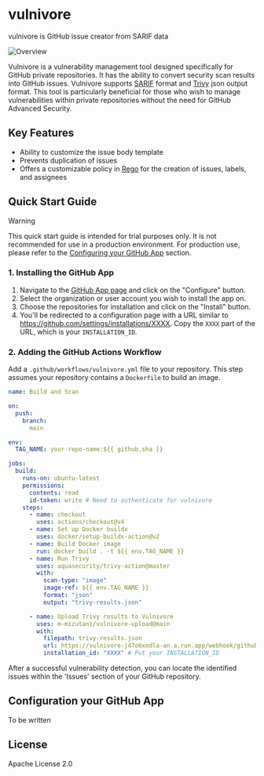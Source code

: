 # vulnivore
vulnivore is GitHub issue creator from SARIF data

![Overview](https://github.com/m-mizutani/vulnivore/assets/605953/1d76ac7a-b609-4f12-95ae-4e3930a956bb)

Vulnivore is a vulnerability management tool designed specifically for GitHub private repositories. It has the ability to convert security scan results into GitHub issues. Vulnivore supports [SARIF](https://sarifweb.azurewebsites.net) format and [Trivy](https://github.com/aquasecurity/trivy) json output format. This tool is particularly beneficial for those who wish to manage vulnerabilities within private repositories without the need for GitHub Advanced Security.

## Key Features

- Ability to customize the issue body template
- Prevents duplication of issues
- Offers a customizable policy in [Rego](https://www.openpolicyagent.org/docs/latest/policy-language/) for the creation of issues, labels, and assignees

## Quick Start Guide

> [!WARNING]
> This quick start guide is intended for trial purposes only. It is not recommended for use in a production environment. For production use, please refer to the [Configuring your GitHub App](#configuring-your-github-app) section.

### 1. Installing the GitHub App

1. Navigate to the [GitHub App page](https://github.com/apps/vulnivore) and click on the "Configure" button.
2. Select the organization or user account you wish to install the app on.
3. Choose the repositories for installation and click on the "Install" button.
4. You'll be redirected to a configuration page with a URL similar to https://github.com/settings/installations/XXXX. Copy the `XXXX` part of the URL, which is your `INSTALLATION_ID`.

### 2. Adding the GitHub Actions Workflow

Add a `.github/workflows/vulnivore.yml` file to your repository. This step assumes your repository contains a `Dockerfile` to build an image.

```yaml
name: Build and Scan

on:
  push:
    branch:
      main

env:
  TAG_NAME: your-repo-name:${{ github.sha }}

jobs:
  build:
    runs-on: ubuntu-latest
    permissions:
      contents: read
      id-token: write # Need to authenticate for vulnivore
    steps:
      - name: checkout
        uses: actions/checkout@v4
      - name: Set up Docker buildx
        uses: docker/setup-buildx-action@v2
      - name: Build Docker image
        run: docker build . -t ${{ env.TAG_NAME }}
      - name: Run Trivy
        uses: aquasecurity/trivy-action@master
        with:
          scan-type: "image"
          image-ref: ${{ env.TAG_NAME }}
          format: "json"
          output: "trivy-results.json"

      - name: Upload Trivy results to Vulnivore
        uses: m-mizutani/vulnivore-upload@main
        with:
          filepath: trivy-results.json
          url: https://vulnivore-j47o6xodla-an.a.run.app/webhook/github/action/trivy
          installation_id: "XXXX" # Put your INSTALLATION_ID
```

After a successful vulnerability detection, you can locate the identified issues within the 'Issues' section of your GitHub repository.

## Configuration your GitHub App

To be written

## License

Apache License 2.0
